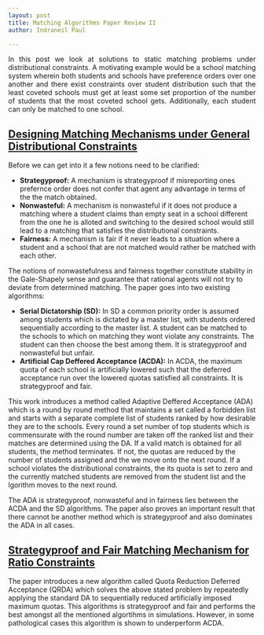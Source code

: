 ```yaml
---
layout: post
title: Matching Algorithms Paper Review II
author: Indraneil Paul

---
```



<div class="message" style="text-align: justify">
In this post we look at solutions to static matching problems under distributional constraints. A motivating example would be a school matching system wherein both students and schools have preference orders over one another and there exist constraints over student distribution such that the least coveted schools must get at least some set proportion of the number of students that the most coveted school gets. Additionally, each student can only be matched to one school.
</div>

## [Designing Matching Mechanisms under General Distributional Constraints](https://mpra.ub.uni-muenchen.de/78753/1/MPRA_paper_64000.pdf)

Before we can get into it a few notions need to be clarified:
* **Strategyproof:** A mechanism is strategyproof if misreporting ones prefernce order does not confer that agent any advantage in terms of the the match obtained.
* **Nonwasteful:** A mechanism is nonwasteful if it does not produce a matching where a student claims than empty seat in a school different from the one he is alloted and switching to the desired school would still lead to a matching that satisfies the distributional constraints.
* **Fairness:** A mechanism is fair if it never leads to a situation where a student and a school that are not matched would rather be matched with each other.

The notions of nonwastefulness and fairness together constitute stability in the Gale-Shapely sense and guarantee that rational agents will not try to deviate from determined matching. The paper goes into two existing algorithms:
* **Serial Dictatorship (SD):** In SD a common priority order is assumed among students which is dictated by a master list, with students ordered sequentially according to the master list. A student can be matched to the schools to which on matching they wont violate any constraints. The student can then choose the best among them. It is strategyproof and nonwasteful but unfair.
* **Artificial Cap Deffered Acceptance (ACDA):** In ACDA, the maximum quota of each school is artificially lowered such that the deferred acceptance run over the lowered quotas satisfied all constraints. It is strategyproof and fair.

This work introduces a method called Adaptive Deffered Acceptance (ADA) which is a round by round method that maintains a set called a forbidden list and starts with a separate complete list of students ranked by how desirable they are to the schools. Every round a set number of top students which is commensurate with the round number are taken off the ranked list and their matches are determined using the DA. If a valid match is obtained for all students, the method terminates. If not, the quotas are reduced by the number of students assigned and the we move onto the next round. If a school violates the distributional constraints, the its quota is set to zero and the currently matched students are removed from the student list and the lgorithm moves to the next round.

The ADA is strategyproof, nonwasteful and in fairness lies between the ACDA and the SD algorithms. The paper also proves an important result that there cannot be another method which is strategyproof and also dominates the ADA in all cases.

## [Strategyproof and Fair Matching Mechanism for Ratio Constraints](http://ifaamas.org/Proceedings/aamas2018/pdfs/p59.pdf)

The paper introduces a new algorithm called Quota Reduction Deferred Acceptance (QRDA) which solves the above stated problem by repeatedly applying the standard DA to sequentially reduced artificially imposed maximum quotas. This algorithms is strategyproof and fair and performs the best amongst all the mentioned algortihms in simulations. However, in some pathological cases this algorithm is shown to underperform ACDA.
